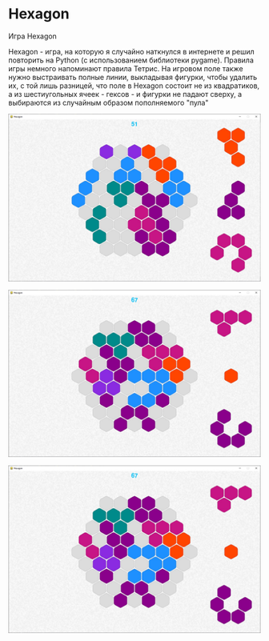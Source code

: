 # Hexagon
Игра Hexagon

Hexagon - игра, на которую я случайно наткнулся в интернете и решил повторить на Python (с использованием библиотеки pygame). Правила игры немного напоминают правила Тетрис.
На игровом поле также нужно выстраивать полные линии, выкладывая фигурки, чтобы удалить их, с той лишь разницей, что поле в Hexagon состоит не из квадратиков, а из шестиугольных ячеек - гексов - и фигурки не падают сверху, а выбираются из случайным образом пополняемого "пула"

![screenshot](screenshots/screen1.jpg)

![screenshot](screenshots/screen2.jpg)

![screenshot](screenshots/screen2.jpg)
